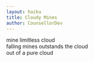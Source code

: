 ```yaml
---
layout: haiku
title: Cloudy Mines
author: CounsellorDev
---
```


mine limitless cloud<br>
falling mines outstands the cloud<br>
out of a pure cloud<br>